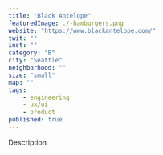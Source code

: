 ```yaml
---
title: "Black Antelope"
featuredImage: ./-hamburgers.png
website: "https://www.blackantelope.com/"
twit: ""
inst: ""
category: "B"
city: "Seattle"
neighborhood: ""
size: "small"
map: ""
tags:
    - engineering
    - ux/ui
    - product
published: true
---
```


Description
